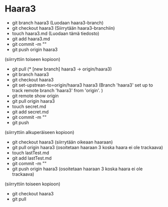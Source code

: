 # Haara3

- git branch haara3	(Luodaan haara3-branch)
- git checkout haara3	(Siirrytään haara3-branchiin)
- touch haara3.md	(Luodaan tämä tiedosto)
- git add haara3.md	
- git commit -m "<MSG>"
- git push origin haara3

(siirryttiin toiseen kopioon)
- git pull (* [new branch]      haara3     -> origin/haara3)
- git branch haara3
- git checkout haara3
- git set-upstrean-to=origin/haara3 haara3 (Branch 'haara3' set up to track remote branch 'haara3' from 'origin'.
)
- git remote show origin
- git pull origin haara3
- touch secret.md
- git add secret.md
- git commit -m "<MSG>"
- git push

(siirryttiin alkuperäiseen kopioon)
- git checkout haara3 		(siirrytään oikeaan haaraan)
- git pull origin haara3	(osoitetaan haaraan 3 koska haara ei ole trackaava)
- touch lastTest.md
- git add lastTest.md
- git commit -m "<MSG>"
- git push origin haara3	(osoitetaan haaraan 3 koska haara ei ole trackaava)

(siirryttiin toiseen kopioon)
- git checkout haara3 
- git pull 

